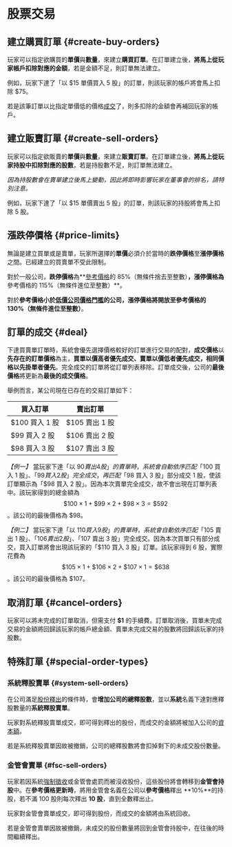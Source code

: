# 股票交易

## 建立購買訂單 {#create-buy-orders}

玩家可以指定欲購買的**單價**與**數量**，來建立**購買訂單**。在訂單建立後，**將馬上從玩家帳戶扣除對應的金額**，若是金額不足，則訂單無法建立。

例如，玩家下達了「以 $15 單價買入 5 股」的訂單，則該玩家的帳戶將會馬上扣除 $75。

若是該筆訂單以比指定單價低的價格[成交](#deal)了，則多扣除的金額會再補回玩家的帳戶。

## 建立販賣訂單 {#create-sell-orders}

玩家可以指定欲販賣的**單價**與**數量**，來建立**販賣訂單**。在訂單建立後，**將馬上從玩家持股中扣除對應的股數**，若是持股數不足，則訂單無法建立。

*因為持股數會在賣單建立後馬上變動，因此將即時影響玩家在董事會的排名，請特別注意。*

例如，玩家下達了「以 $15 單價賣出 5 股」的訂單，則該玩家的持股將會馬上扣除 5 股。

## 漲跌停價格 {#price-limits}

無論是建立買單或是賣單，玩家所選擇的**單價**必須介於當時的**跌停價格**至**漲停價格**之間。已經建立的買賣單不受此限制。

對於一般公司，**跌停價格**為**[參考價格](company.md#price)的 85%（無條件捨去至整數）**，**漲停價格**為**參考價格的 115%（無條件進位至整數）**。

對於**參考價格小於[低價公司價格門檻](company.md#high-low-price-thresholds)**的公司，**漲停價格**將開放至**參考價格的 130%（無條件進位至整數）**。

## 訂單的成交 {#deal}

下達買賣單訂單時，系統會優先選擇價格較好的訂單進行交易的配對，**成交價格**以**先存在的訂單價格**為主，**買單以價高者優先成交、賣單以價低者優先成交，相同價格以先掛單者優先**。完全成交的訂單將從訂單列表移除。訂單成交後，公司的**最後價格**將更新為**最後的成交價格**。

舉例而言，某公司現在已存在的交易訂單如下：

|  買入訂單       |  賣出訂單      |
| ------------- | ------------- |
| $100 買入 1 股 | $105 賣出 1 股 |
| $99 買入 2 股  | $106 賣出 2 股 |
| $98 買入 3 股  | $107 賣出 3 股 |

*【例一】* 當玩家下達「以 $90 賣出 4 股」的賣單時，系統會自動依序匹配「$100 買入 1 股」、「$99 買入 2 股」完全成交，再匹配「$98 買入 3 股」部分成交 1 股，使該訂單顯示為「$98 買入 2 股」。因為本次賣單完全成交，故不會出現在訂單列表中。該玩家得到的總金額為 $$\$100 \times 1 + \$99 \times 2 + \$98 \times 3 = \$592$$。該公司的最後價格為 $98。

*【例二】* 當玩家下達「以 $110 買入 9 股」的賣單時，系統會自動依序匹配「$105 賣出 1 股」、「$106 賣出 2 股」、「$107 賣出 3 股」完全成交。因為本次買單只有部分成交，買入訂單將會出現該玩家的「$110 買入 3 股」訂單。該玩家得到 6 股，實際花費為 $$\$105 \times 1 + \$106 \times 2 + \$107 \times 1 = \$638$$。該公司的最後價格為 $107。

## 取消訂單 {#cancel-orders}

玩家可以將未完成的訂單取消，但需支付 **$1** 的手續費。訂單取消後，買單未完成交易的金額將回歸該玩家的帳戶總金額、賣單未完成交易的股數將回歸該玩家的持股數。

## 特殊訂單 {#special-order-types}

### 系統釋股賣單 {#system-sell-orders}

在公司滿足[股份釋出](stock-releasing.md)的條件時，會**增加公司的總釋股數**，並以**系統**名義下達對應釋股數量的**系統釋股賣單**。

玩家對系統釋股賣單成交，即可得到釋出的股份，而成交的金額將被加入公司的[資本額](company.md#capital)。

若是系統釋股賣單因故被撤銷，公司的總釋股數將會扣掉剩下的未成交股份數量。

### 金管會賣單 {#fsc-sell-orders}

玩家若因系統[強制徵收](taxes.md#enforcing)或金管會處罰而被沒收股份，這些股份將會轉移到**金管會持股**中。在**參考價格更新時**，將用金管會名義在公司以**參考價格**釋出 **10%**的持股，若不滿 100 股則每次釋出 **10 股**，直到全數釋出止。

玩家對金管會賣單成交，即可得到股份，而成交的金額將由系統回收。

若是金管會賣單因故被撤銷，未成交的股份數量將回到金管會持股中，在往後的時間繼續釋出。